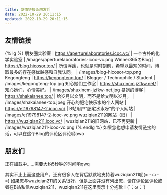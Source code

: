```yaml
---
title: 友情链接＆朋友们
date: 2022-10-29 20:11:15
updated: 2022-10-29 20:11:15
---
```

## 友情链接
{% lg %}
朋友圈实验室 | https://aperturelaboratories.icoc.vc/ | 一个古朴的化学实验室 | /images/aperturelaboratories-icoc-vc.png
Winner365のBlog | https://blog.hicosor.top/ | 所谓浮躁，也就是时时刻刻，希望以最短的时间，博取最多的存在感优越感和自我认同。 | /images/blog-hicosor-top.png
Kegongteng | https://kegongteng.top/ | Blogger / Technophile / Student | /images/kegongteng-top.jpg
知心她们工作室 | https://shuxincm.jzfkw.net/ | 知心她们，心情美好。 | /images/shuxincm-jzfkw-net.jpg
易姐的博客 | https://shakaianee.top/ | 给岁月以文明，而不是给文明以岁月。 | /images/shakaianee-top.jpeg
开心的肥宅快乐水的个人网站 | https://et19798147-2.icoc.vc/ | B站用户“肥宅水水呀”的个人网站 | /images/et19798147-2-icoc-vc.png
wuziqian211的网站（旧） | https://wuziqian211.icoc.vc/ | wuziqian211的旧网站，已不再更新 | /images/wuziqian211-icoc-vc.png
{% endlg %}
如果您也想申请友情链接的话，可以在这个Blog的评论区评论哟awa

## 朋友们
<div class="link-grid" id="friends">正在加载中……需要大约5秒钟的时间哟qwq</div>

其实不止上面这些用户，还有很多人在背后默默地支持着wuziqian211呢(=・ω・=)
如果您与wuziqian211的关系很好，但是上面并没有列出您，请在评论区评论或者在B站私信wuziqian211，wuziqian211在这里表示十分抱歉！(´；ω；\`)

<script data-pjax>
(async () => {
  const friends = document.querySelector('div#friends');
  if (!friends) return;
  const json = await (await fetch('https://api.yumeharu.top/api/modules?id=friends&version=2')).json();
  friends.innerText = '';
  if (json.code === 0) {
    for (const u of json.data.sort(() => 0.5 - Math.random())) {
      const userDiv = document.createElement('div');
      userDiv.className = 'link-grid-container';
      const avatar = document.createElement('img');
      avatar.className = 'link-grid-image nofancybox';
      avatar.title = u.title;
      avatar.src = u.image;
      avatar.referrerPolicy = 'no-referrer';
      userDiv.appendChild(avatar);
      if (u.icon) {
        const faceIcon = document.createElement('img');
        faceIcon.className = 'face-icon nofancybox';
        faceIcon.alt = '';
        switch (u.icon) {
          case 'personal':
            faceIcon.title = 'UP 主认证';
            faceIcon.src = '/images/personal.svg';
            break;
          case 'business':
            faceIcon.title = '机构认证';
            faceIcon.src = '/images/business.svg';
            break;
          case 'big-vip':
            faceIcon.title = '大会员';
            faceIcon.src = '/images/big-vip.svg';
            break;
        }
        userDiv.appendChild(faceIcon);
      }
      const title = document.createElement('p');
      title.style.color = u.color || '';
      title.innerText = u.title;
      userDiv.appendChild(title);
      const desc = document.createElement('p');
      desc.innerText = u.desc;
      userDiv.appendChild(desc);
      const link = document.createElement('a');
      link.target = '_blank';
      link.rel = 'noopener external nofollow noreferrer';
      link.href = u.link;
      userDiv.appendChild(link);
      friends.append(userDiv);
    }
  }
  const restUserDiv = document.createElement('div');
  restUserDiv.className = 'link-grid-container';
  const restAvatar = document.createElement('object');
  restAvatar.className = 'link-grid-image';
  restAvatar.data = '/images/you.png';
  restUserDiv.appendChild(restAvatar);
  const restTitle = document.createElement('p');
  restTitle.innerText = '您';
  restUserDiv.appendChild(restTitle);
  const restDesc = document.createElement('p');
  restDesc.innerText = '是的，就是您 (=・ω・=) 您一直在支持着 wuziqian211，当然也是 wuziqian211 的朋友哟 awa';
  restUserDiv.appendChild(restDesc);
  const restLink = document.createElement('a');
  restLink.target = '_blank';
  restLink.rel = 'noopener external nofollow noreferrer';
  restLink.href = 'https://space.bilibili.com/';
  restUserDiv.appendChild(restLink);
  friends.append(restUserDiv);
})();
</script>
